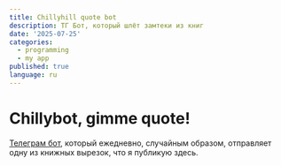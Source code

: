 ```yaml
---
title: Chillyhill quote bot
description: ТГ Бот, который шлёт замтеки из книг
date: '2025-07-25'
categories:
  - programming
  - my app
published: true
language: ru
---
```


# Chillybot, gimme quote!

[Телеграм бот](https://t.me/chillyhill_quote_bot), который ежедневно, случайным образом, отправляет одну из книжных вырезок, что я публикую здесь.
